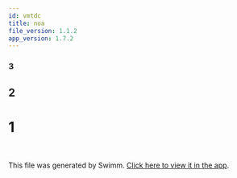 ```yaml
---
id: vmtdc
title: noa
file_version: 1.1.2
app_version: 1.7.2
---
```


### 3

## 2

# 1

<br/>

This file was generated by Swimm. [Click here to view it in the app](https://swimm-web-app.web.app/repos/Z2l0aHViJTNBJTNBTm9hUmVwbyUzQSUzQU5vYW96ZXI=/docs/vmtdc).
